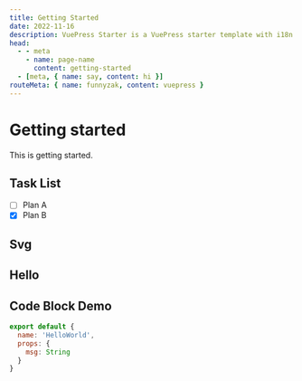 ```yaml
---
title: Getting Started
date: 2022-11-16
description: VuePress Starter is a VuePress starter template with i18n support, built-in PWA, and more.
head:
  - - meta
    - name: page-name
      content: getting-started
  - [meta, { name: say, content: hi }]
routeMeta: { name: funnyzak, content: vuepress }
---
```


# Getting started

This is getting started.

## Task List

- [ ] Plan A
- [x] Plan B

## Svg

<vp-icon name="leon" color="#3eaf7c" size="5em"/>

## Hello

<HelloWorld name="Leon" />

## Code Block Demo

```js
export default {
  name: 'HelloWorld',
  props: {
    msg: String
  }
}
```

